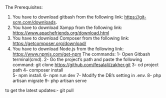 The Prerequisites:
1.	You have to download gitbash from the following link: https://git-scm.com/downloads. 
2.	You have to download Xampp from the following link:
https://www.apachefriends.org/download.html 
3.	You have to download Composer from the following link: https://getcomposer.org/download/
4.	You have to download Node.js from the following link: https://www.npmjs.com/get-npm
The commands:
1-	Open Gitbash terminal(cmd). 
2-	Go the project’s path and paste the following command: 
git clone  https://github.com/fesalali/zakher.git 
3-	cd project path 
4-	composer install  
5-	npm install. 
6-	npm run dev 
7-	Modify the DB’s setting in .env. 
8-	php artisan migrate 
9-	php artisan serve 

to get the latest updates:-
git pull
